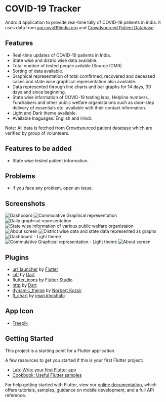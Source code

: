 # COVID-19 Tracker

Android application to provide real-time tally of COVID-19 patients in india. It uses data from [api.covid19india.org](https://api.covid19india.org) and [Crowdsourced Patient Database](https://docs.google.com/spreadsheets/u/1/d/e/2PACX-1vSz8Qs1gE_IYpzlkFkCXGcL_BqR8hZieWVi-rphN1gfrO3H4lDtVZs4kd0C3P8Y9lhsT1rhoB-Q_cP4/pubhtml)

## Features
* Real-time updates of COVID-19 patients in India.
* State wise and distric wise data available.
* Total number of tested people avilable (Source ICMR).
* Sorting of data available.
* Graphical representation of total comfirmed, recovered and deceased cases and state wise graphical representation also available.
* Data represented through line charts and bar graphs for 14 days, 30 days and since beginning.
* State wise information of COVID-19 testing labs, Helpline numbers, Fundraisers and other public welfare organistaions such as door-step delivery of essentials etc. available with their contact information.
* Light and Dark theme available.
* Available lnaguages: English and Hindi.

Note: All data is fetched from Crowdsourced patient database which are verified by group of volunteers.

## Features to be added
* State wise tested patient information.

## Problems
* If you face any problem, open an issue.

## Screenshots
![Dashboard](screenshots/1.png)   ![Commulative Graphical representation](screenshots/2.png)    ![Daily graphical representation](screenshots/3.png)    ![State wise information of various public welfare organistaion](screenshots/4.png)   ![About screen](screenshots/5.png)    ![District wise data and state data represented as graphs](screenshots/6.png)   ![Dashboard - Light theme](screenshots/7.png)    ![Commulative Graphical representation - Light theme](screenshots/8.png)   ![About screen](screenshots/9.png)

## Plugins
* [url_launcher](https://github.com/flutter/plugins/tree/master/packages/url_launcher/url_launcher) by [Flutter](https://github.com/flutter)
* [intl](https://github.com/dart-lang/intl) by [Dart](https://github.com/dart-lang/)
* [flutter_icons](https://github.com/flutter-studio/flutter-icons) by [Flutter Studio](https://github.com/flutter-studio)
* [http](https://github.com/dart-lang/http) by [Dart](https://github.com/dart-lang/)
* [dynamic_theme](https://github.com/Norbert515/dynamic_theme) by [Norbert Kozsir](https://github.com/Norbert515/)
* [fl_chart](https://github.com/imaNNeoFighT/fl_chart) by [iman khoshabi](https://github.com/imaNNeoFighT/)

## App Icon
* [Freepik](https://www.freepik.com/free-photos-vectors/logo)

## Getting Started

This project is a starting point for a Flutter application.

A few resources to get you started if this is your first Flutter project:

- [Lab: Write your first Flutter app](https://flutter.dev/docs/get-started/codelab)
- [Cookbook: Useful Flutter samples](https://flutter.dev/docs/cookbook)

For help getting started with Flutter, view our
[online documentation](https://flutter.dev/docs), which offers tutorials,
samples, guidance on mobile development, and a full API reference.
